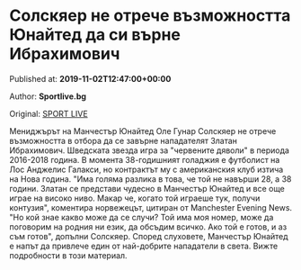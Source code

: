 
# Солскяер не отрече възможността Юнайтед да си върне Ибрахимович

Published at: **2019-11-02T12:47:00+00:00**

Author: **Sportlive.bg**

Original: [SPORT LIVE](https://www.sportlive.bg/worldfootball/england/solskqer-ne-otreche-vyzmozhnostta-yunajted-da-si-vyrne-ibrahimovich-1391046.html)

Мениджърът на Манчестър Юнайтед Оле Гунар Солскяер не отрече възможността в отбора да се завърне нападателят Златан Ибрахимович. Шведската звезда игра за "червените дяволи" в периода 2016-2018 година. В момента 38-годишният голаджия е футболист на Лос Анджелис Галакси, но контрактът му с американския клуб изтича на Нова година.
"Има голяма разлика в това, че той не навърши 28, а 38 години. Златан се представи чудесно в Манчестър Юнайтед и все още играе на високо ниво. Макар че, когато той играеше тук, получи контузия", коментира норвежецът, цитиран от Manchester Evening News.
"Но кой знае какво може да се случи? Той има моя номер, може да поговорим на родния ни език, да обсъдим всичко. Ако той е готов, и аз съм готов", допълни Солскяер. Според слуховете, Манчестър Юнайтед е напът да привлече един от най-добрите нападатели в света. Вижте подробности в този материал.
